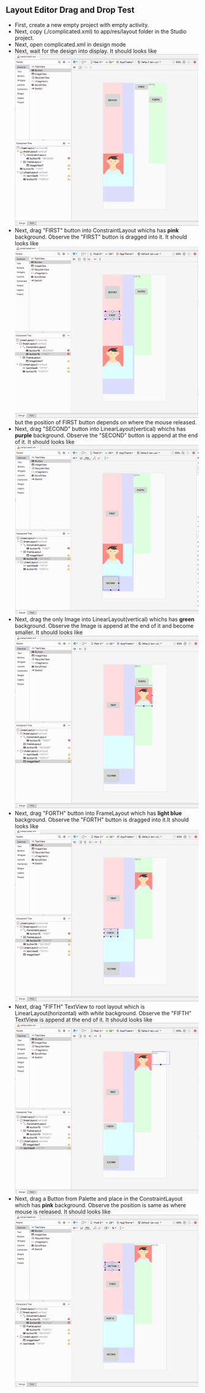 ## Layout Editor Drag and Drop Test

+ First, create a new empty project with empty activity.
+ Next, copy (./complicated.xml) to app/res/layout folder in the Studio project.
+ Next, open complicated.xml in design mode
+ Next, wait for the design into display. It should looks like ![screenshot step0.png]
+ Next, drag "FIRST" button into ConstraintLayout whichs has **pink** background. Observe the "FIRST" button is dragged into it. It should looks like ![screenshot step1.png] but the position of FIRST button depends on where the mouse released.
+ Next, drag "SECOND" button into LinearLayout(vertical) whichs has **purple** background. Observe the "SECOND" button is append at the end of it. It should looks like ![screenshot step2.png]
+ Next, drag the only Image into LinearLayout(vertical) whichs has **green** background. Observe the Image is append at the end of it and become smaller. It should looks like ![screenshot step3.png]
+ Next, drag "FORTH" button into FrameLayout which has **light blue** background. Observe the "FORTH" button is dragged into it.It should looks like ![screenshot step4.png]
+ Next, drag "FIFTH" TextView to root layout which is LinearLayout(horizontal) with *white* background. Observe the "FIFTH" TextView is append at the end of it. It should looks like ![screenshot step5.png]
+ Next, drag a Button from Palette and place in the ConstraintLayout which has **pink** background. Observe the position is same as where mouse is released. It should looks like ![screenshot step6.png]


[screenshot step0.png]: res/layout-editor-drag-and-drop/screenshots/step0.png
[screenshot step1.png]: res/layout-editor-drag-and-drop/screenshots/step1.png
[screenshot step2.png]: res/layout-editor-drag-and-drop/screenshots/step2.png
[screenshot step3.png]: res/layout-editor-drag-and-drop/screenshots/step3.png
[screenshot step4.png]: res/layout-editor-drag-and-drop/screenshots/step4.png
[screenshot step5.png]: res/layout-editor-drag-and-drop/screenshots/step5.png
[screenshot step6.png]: res/layout-editor-drag-and-drop/screenshots/step6.png